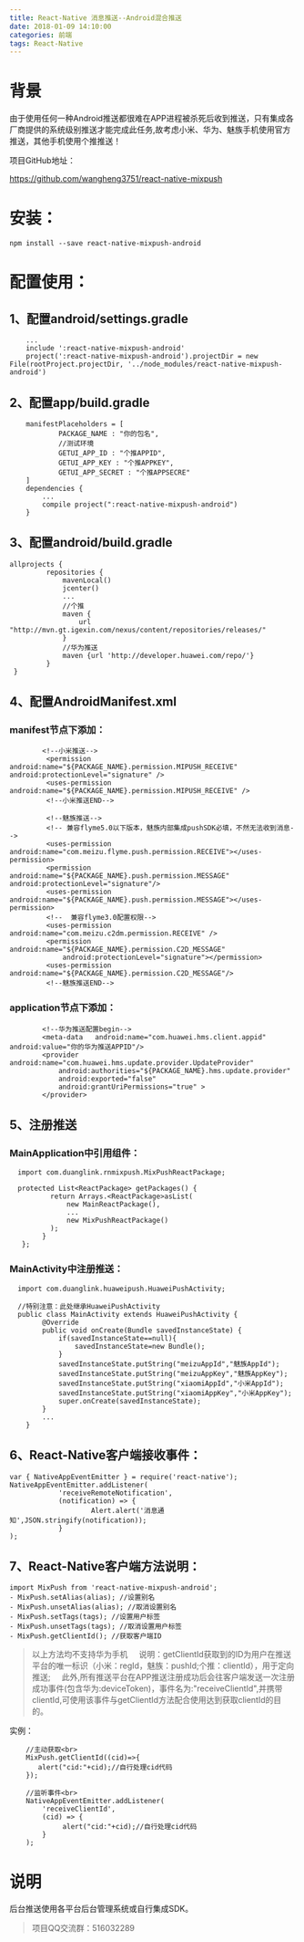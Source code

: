 ```yaml
---
title: React-Native 消息推送--Android混合推送
date: 2018-01-09 14:10:00
categories: 前端
tags: React-Native
---
```

# 背景

由于使用任何一种Android推送都很难在APP进程被杀死后收到推送，只有集成各厂商提供的系统级别推送才能完成此任务,故考虑小米、华为、魅族手机使用官方推送，其他手机使用个推推送！

项目GitHub地址：

https://github.com/wangheng3751/react-native-mixpush

# 安装：

    npm install --save react-native-mixpush-android

# 配置使用：

## 1、配置android/settings.gradle

```
    ...
    include ':react-native-mixpush-android'
    project(':react-native-mixpush-android').projectDir = new File(rootProject.projectDir, '../node_modules/react-native-mixpush-android')
```

## 2、配置app/build.gradle

```
    manifestPlaceholders = [
            PACKAGE_NAME : "你的包名",
            //测试环境
            GETUI_APP_ID : "个推APPID",
            GETUI_APP_KEY : "个推APPKEY",
            GETUI_APP_SECRET : "个推APPSECRE"
    ]
    dependencies {
        ...
        compile project(":react-native-mixpush-android")
    }
```

## 3、配置android/build.gradle

```
allprojects {
         repositories {
             mavenLocal()
             jcenter()
             ...
             //个推
             maven {
                 url "http://mvn.gt.igexin.com/nexus/content/repositories/releases/"
             }
             //华为推送
             maven {url 'http://developer.huawei.com/repo/'}
         }
 }
```

## 4、配置AndroidManifest.xml

### manifest节点下添加：

```
        <!--小米推送-->
         <permission android:name="${PACKAGE_NAME}.permission.MIPUSH_RECEIVE" android:protectionLevel="signature" />
         <uses-permission android:name="${PACKAGE_NAME}.permission.MIPUSH_RECEIVE" />
         <!--小米推送END-->

         <!--魅族推送-->
         <!-- 兼容flyme5.0以下版本，魅族内部集成pushSDK必填，不然无法收到消息-->
         <uses-permission android:name="com.meizu.flyme.push.permission.RECEIVE"></uses-permission>
         <permission android:name="${PACKAGE_NAME}.push.permission.MESSAGE" android:protectionLevel="signature"/>
         <uses-permission android:name="${PACKAGE_NAME}.push.permission.MESSAGE"></uses-permission>
         <!--  兼容flyme3.0配置权限-->
         <uses-permission android:name="com.meizu.c2dm.permission.RECEIVE" />
         <permission android:name="${PACKAGE_NAME}.permission.C2D_MESSAGE"
             android:protectionLevel="signature"></permission>
         <uses-permission android:name="${PACKAGE_NAME}.permission.C2D_MESSAGE"/>
         <!--魅族推送END-->
```

### application节点下添加：

```
        <!--华为推送配置begin-->
        <meta-data   android:name="com.huawei.hms.client.appid"  android:value="你的华为推送APPID"/>
        <provider android:name="com.huawei.hms.update.provider.UpdateProvider"
            android:authorities="${PACKAGE_NAME}.hms.update.provider"
            android:exported="false"
            android:grantUriPermissions="true" >
        </provider>
```

## 5、注册推送

### MainApplication中引用组件：

```
  import com.duanglink.rnmixpush.MixPushReactPackage;

  protected List<ReactPackage> getPackages() {
          return Arrays.<ReactPackage>asList(
              new MainReactPackage(),
              ...
              new MixPushReactPackage()
          );
        }
   };
```

### MainActivity中注册推送：

``` 
  import com.duanglink.huaweipush.HuaweiPushActivity;
    
  //特别注意：此处继承HuaweiPushActivity 
  public class MainActivity extends HuaweiPushActivity {
        @Override
        public void onCreate(Bundle savedInstanceState) {
            if(savedInstanceState==null){
                savedInstanceState=new Bundle();
            }
            savedInstanceState.putString("meizuAppId","魅族AppId");
            savedInstanceState.putString("meizuAppKey","魅族AppKey");
            savedInstanceState.putString("xiaomiAppId","小米AppId");
            savedInstanceState.putString("xiaomiAppKey","小米AppKey");
            super.onCreate(savedInstanceState);
        }
        ...
    }
```

## 6、React-Native客户端接收事件：

``` 
var { NativeAppEventEmitter } = require('react-native');
NativeAppEventEmitter.addListener(
            'receiveRemoteNotification',
            (notification) => {
                    Alert.alert('消息通知',JSON.stringify(notification));
            }
);
```

## 7、React-Native客户端方法说明：

```
import MixPush from 'react-native-mixpush-android';
- MixPush.setAlias(alias); //设置别名
- MixPush.unsetAlias(alias); //取消设置别名
- MixPush.setTags(tags); //设置用户标签
- MixPush.unsetTags(tags); //取消设置用户标签
- MixPush.getClientId(); //获取客户端ID
```


>以上方法均不支持华为手机
    
说明：getClientId获取到的ID为用户在推送平台的唯一标识（小米：regId，魅族：pushId;个推：clientId），用于定向推送;
    
此外,所有推送平台在APP推送注册成功后会往客户端发送一次注册成功事件(包含华为:deviceToken)，事件名为:"receiveClientId",并携带clientId,可使用该事件与getClientId方法配合使用达到获取clientId的目的。
    
实例：

```
    //主动获取<br>
    MixPush.getClientId((cid)=>{
       alert("cid:"+cid);//自行处理cid代码
    });
    
    //监听事件<br>
    NativeAppEventEmitter.addListener(
        'receiveClientId',
        (cid) => {
             alert("cid:"+cid);//自行处理cid代码
        }
    );
```

# 说明

后台推送使用各平台后台管理系统或自行集成SDK。

>项目QQ交流群：516032289
